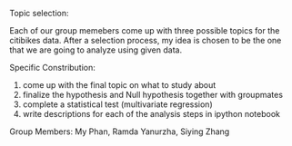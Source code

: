 Topic selection:

Each of our group memebers come up with three possible topics for the citibikes data. After a selection process, my idea is chosen to be the one that we are going to analyze using given data.

Specific Constribution:

1. come up with the final topic on what to study about
2. finalize the hypothesis and Null hypothesis together with groupmates
3. complete a statistical test (multivariate regression)
4. write descriptions for each of the analysis steps in ipython notebook

Group Members: My Phan, Ramda Yanurzha, Siying Zhang
